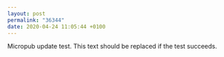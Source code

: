 ```yaml
---
layout: post
permalink: "36344"
date: 2020-04-24 11:05:44 +0100
---
```


Micropub update test. This text should be replaced if the test succeeds.
